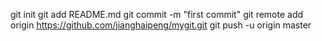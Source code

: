 git init
git add README.md
git commit -m "first commit"
git remote add origin https://github.com/jianghaipeng/mygit.git
git push -u origin master
